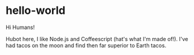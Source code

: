 # hello-world

Hi Humans!

Hubot here, I like Node.js and Coffeescript (hat's what I'm made of!).
I've had tacos on the moon and find then far superior to Earth tacos.
